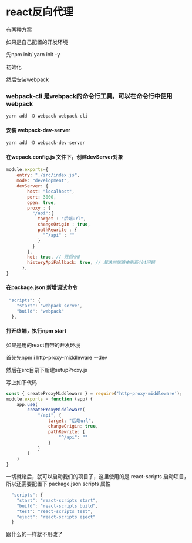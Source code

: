 # react反向代理

有两种方案

如果是自己配置的开发环境

先npm init/ yarn init -y

初始化

然后安装webpack

### webpack-cli 是webpack的命令行工具，可以在命令行中使用webpack

```js
yarn add -D webpack webpack-cli
```

#### 安装 webpack-dev-server

```js
yarn add -D webpack-dev-server
```

#### 在wepack.config.js 文件下，创建devServer对象

```js
module.exports={
    entry: "./src/index.js",
    mode: "development",
    devServer: {
        host: "localhost",
        port: 3000,
        open: true,
        proxy : {
          "/api":{
            target : "后端url",
            changeOrigin : true,
            pathRewrite : {
              "^/api" : ""
            }
          }
        },
        hot: true, // 开启HMR
        historyApiFallback: true, // 解决前端路由刷新404问题
      },
}
```

#### 在package.json 新增调试命令

```js
 "scripts": {
    "start": "webpack serve",
    "build": "webpack"
  },
```

#### 打开终端，执行npm start

如果是用的react自带的开发环境

首先先npm i http-proxy-middleware --dev

然后在src目录下新建setupProxy.js

写上如下代码

```js
const { createProxyMiddleware } = require('http-proxy-middleware');
module.exports = function (app) {
    app.use(
        createProxyMiddleware(
            "/api", {
                target: "后端url",
                changeOrigin: true,
                pathRewrite: {
                    "^/api": ""
                }
            }
        )
    )
}
```

一切就绪后，就可以启动我们的项目了，这里使用的是 react-scripts 启动项目，所以还需要配置下 package.json scripts 属性

```javascript
  "scripts": {
    "start": "react-scripts start",
    "build": "react-scripts build",
    "test": "react-scripts test",
    "eject": "react-scripts eject"
  }
```



跟什么的一样就不用改了